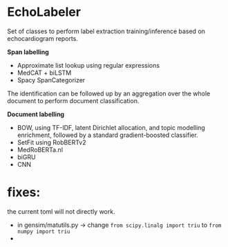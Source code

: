 # EchoLabeler

Set of classes to perform label extraction training/inference based on echocardiogram reports.

**Span labelling**
* Approximate list lookup using regular expressions
* MedCAT + biLSTM
* Spacy SpanCategorizer

The identification can be followed up by an aggregation over the whole document
to perform document classification.

**Document labelling**
* BOW, using TF-IDF, latent Dirichlet allocation, and topic modelling enrichment, followed by a standard gradient-boosted classifier.
* SetFit using RobBERTv2
* MedRoBERTa.nl
* biGRU
* CNN

# fixes:
the current toml will not directly work.
* in gensim/matutils.py -> change ```from scipy.linalg import triu``` to ```from numpy import triu```
* 
